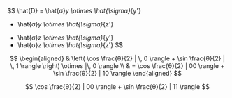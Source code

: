 <script async src="https://cdnjs.cloudflare.com/ajax/libs/mathjax/2.7.0/MathJax.js?config=TeX-AMS_CHTML"></script>
<script type="text/x-mathjax-config">
 MathJax.Hub.Config({
 tex2jax: {
 inlineMath: [["$","$"], ["\\(","\\)"]],
 displayMath: [ ['$$','$$'], ["\\[","\\]"] ]
 }
 });
</script>

$$
 \hat{D} = \hat{σ}_y \otimes \hat{\sigma}_{y'}
  - \hat{σ}_y \otimes \hat{\sigma}_{z'}
  + \hat{σ}_z \otimes \hat{\sigma}_{y'}
  + \hat{σ}_z \otimes \hat{\sigma}_{z'}
$$

$$
\begin{aligned}
 & \left( \cos \frac{θ}{2} | \, 0  \rangle + \sin \frac{θ}{2} | \, 1 \rangle \right)
 \otimes |\, 0 \rangle \\
 & = \cos \frac{θ}{2} | 00 \rangle + \sin \frac{θ}{2} | 10  \rangle 
\end{aligned}
$$

$$
 \cos \frac{θ}{2} | 00 \rangle + \sin \frac{θ}{2} | 11  \rangle 
$$


